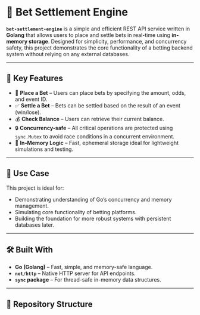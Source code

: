 # 🎰 Bet Settlement Engine

**`bet-settlement-engine`** is a simple and efficient REST API service written in **Golang** that allows users to place and settle bets in real-time using **in-memory storage**. Designed for simplicity, performance, and concurrency safety, this project demonstrates the core functionality of a betting backend system without relying on any external databases.

---

## 🎯 Key Features

- 🧾 **Place a Bet** – Users can place bets by specifying the amount, odds, and event ID.
- ✅ **Settle a Bet** – Bets can be settled based on the result of an event (win/lose).
- 💰 **Check Balance** – Users can retrieve their current balance.
- 🔒 **Concurrency-safe** – All critical operations are protected using `sync.Mutex` to avoid race conditions in a concurrent environment.
- 🧠 **In-Memory Logic** – Fast, ephemeral storage ideal for lightweight simulations and testing.

---

## 🧪 Use Case

This project is ideal for:

- Demonstrating understanding of Go’s concurrency and memory management.
- Simulating core functionality of betting platforms.
- Building the foundation for more robust systems with persistent databases later.

---

## 🛠️ Built With

- **Go (Golang)** – Fast, simple, and memory-safe language.
- **`net/http`** – Native HTTP server for API endpoints.
- **`sync` package** – For thread-safe in-memory data structures.

---

## 📂 Repository Structure



